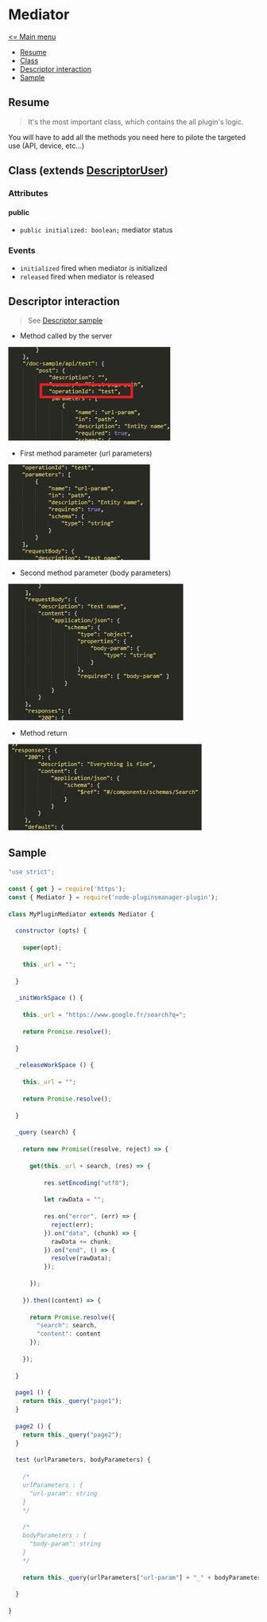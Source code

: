 # Mediator

[<= Main menu](https://github.com/Psychopoulet/node-pluginsmanager-plugin)

* [Resume](#resume)
* [Class](#class-extends-descriptoruser)
* [Descriptor interaction](#descriptor-interaction)
* [Sample](#sample)

## Resume

> It's the most important class, which contains the all plugin's logic.

You will have to add all the methods you need here to pilote the targeted use (API, device, etc...)

## Class (extends [DescriptorUser](./DescriptorUser.md))

### Attributes

#### public

  * ``` public initialized: boolean; ``` mediator status

### Events

  * ``` initialized ``` fired when mediator is initialized
  * ``` released ``` fired when mediator is released

## Descriptor interaction

> See [Descriptor sample](./Descriptor.json)

  * Method called by the server

![Descriptor interaction](./pictures/Mediator_DescriptorInteraction_1.jpg)

  * First method parameter (url parameters)

![Descriptor interaction](./pictures/Mediator_DescriptorInteraction_2.jpg)

  * Second method parameter (body parameters)

![Descriptor interaction](./pictures/Mediator_DescriptorInteraction_3.jpg)

  * Method return

![Descriptor interaction](./pictures/Mediator_DescriptorInteraction_4.jpg)

## Sample

```javascript
"use strict";

const { get } = require('https');
const { Mediator } = require('node-pluginsmanager-plugin');

class MyPluginMediator extends Mediator {

  constructor (opts) {

    super(opt);

    this._url = "";

  }

  _initWorkSpace () {

    this._url = "https://www.google.fr/search?q=";

    return Promise.resolve();

  }

  _releaseWorkSpace () {

    this._url = "";

    return Promise.resolve();

  }

  _query (search) {

    return new Promise((resolve, reject) => {

      get(this._url + search, (res) => {

          res.setEncoding("utf8");

          let rawData = "";

          res.on("error", (err) => {
            reject(err);
          }).on("data", (chunk) => {
            rawData += chunk;
          }).on("end", () => {
            resolve(rawData);
          });

      });

    }).then((content) => {

      return Promise.resolve({
        "search": search,
        "content": content
      });

    });

  }

  page1 () {
    return this._query("page1");
  }

  page2 () {
    return this._query("page2");
  }

  test (urlParameters, bodyParameters) {

    /*
    urlParameters : {
      "url-param": string
    }
    */

    /*
    bodyParameters : {
      "body-param": string
    }
    */

    return this._query(urlParameters["url-param"] + "_" + bodyParameters.["body-param"]);

  }

}
```

